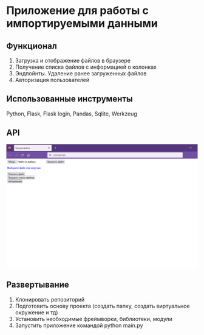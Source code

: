 # Приложение для работы с импортируемыми данными
## Функционал
1. Загрузка и отображение файлов в браузере
2. Получение списка файлов с информацией о колонках
3. Эндпойнты. Удаление ранее загруженных файлов
4. Авторизация пользователей
## Использованные инструменты
Python, Flask, Flask login, Pandas, Sqlite, Werkzeug

## API
![API](https://github.com/exelayam/WebImportData/blob/master/Безымянный.png)
## Развертывание
1. Клонировать репозиторий
2. Подготовить основу проекта (создать папку, создать виртуальное окружение и тд)
3. Установить необходимые фреймворки, библиотеки, модули
4. Запустить приложение командой python main.py 

